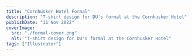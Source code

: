 ```yaml
---
title: "Cornhusker Hotel Formal"
description: "T-shirt design for DU's formal at the Cornhusker Hotel"
publishDate: "11 Nov 2022"
coverImage:
  src: "./formal-cover.png"
  alt: "T-shirt design for DU's formal at the Cornhusker Hotel"
tags: ["Illustrator"]
---
```

